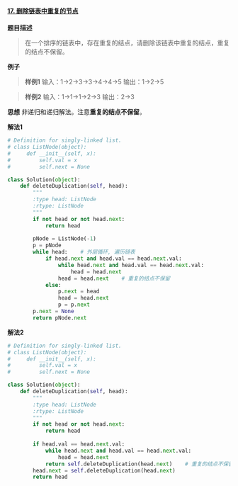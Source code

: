 #### [17. 删除链表中重复的节点](https://www.acwing.com/problem/content/27/)
**题目描述**
> 在一个排序的链表中，存在重复的结点，请删除该链表中重复的结点，重复的结点不保留。

**例子**
> **样例1**
输入：1->2->3->3->4->4->5
输出：1->2->5

> **样例2**
输入：1->1->1->2->3
输出：2->3

**思想**
非递归和递归解法。注意**重复的结点不保留**。

**解法1**
```python
# Definition for singly-linked list.
# class ListNode(object):
#     def __init__(self, x):
#         self.val = x
#         self.next = None

class Solution(object):
    def deleteDuplication(self, head):
        """
        :type head: ListNode
        :rtype: ListNode
        """
        if not head or not head.next:
            return head
            
        pNode = ListNode(-1)
        p = pNode
        while head:    # 外层循环, 遍历链表
            if head.next and head.val == head.next.val:
                while head.next and head.val == head.next.val:
                    head = head.next
                head = head.next    # 重复的结点不保留
            else:
                p.next = head
                head = head.next
                p = p.next
        p.next = None
        return pNode.next
```
**解法2**
```python
# Definition for singly-linked list.
# class ListNode(object):
#     def __init__(self, x):
#         self.val = x
#         self.next = None

class Solution(object):
    def deleteDuplication(self, head):
        """
        :type head: ListNode
        :rtype: ListNode
        """
        if not head or not head.next:
            return head
            
        if head.val == head.next.val:
            while head.next and head.val == head.next.val:
                head = head.next
            return self.deleteDuplication(head.next)    # 重复的结点不保留
        head.next = self.deleteDuplication(head.next)
        return head
```